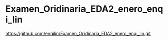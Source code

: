 # Examen_Oridinaria_EDA2_enero_enqi_lin


https://github.com/enqilin/Examen_Oridinaria_EDA2_enero_enqi_lin.git
